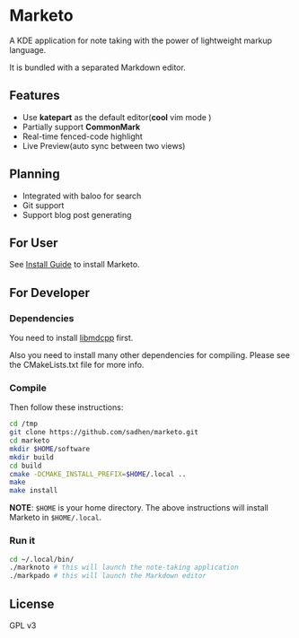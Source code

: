 # Marketo

A KDE application for note taking with the power of lightweight markup language.

It is bundled with a separated Markdown editor.

## Features
+ Use **katepart** as the default editor(**cool** vim mode )
+ Partially support **CommonMark**
+ Real-time fenced-code highlight
+ Live Preview(auto sync between two views)

## Planning
+ Integrated with baloo for search
+ Git support
+ Support blog post generating

## For User

See [Install Guide](https://github.com/sadhen/marketo/wiki/Install-Guide) to install Marketo.

## For Developer

### Dependencies

You need to install [libmdcpp](https://github.com/sadhen/libmdcpp) first.

Also you need to install many other dependencies for compiling. Please see the CMakeLists.txt file for more info.

### Compile

Then follow these instructions:
``` sh
cd /tmp
git clone https://github.com/sadhen/marketo.git
cd marketo
mkdir $HOME/software
mkdir build
cd build
cmake -DCMAKE_INSTALL_PREFIX=$HOME/.local ..
make
make install
```

**NOTE**: `$HOME` is your home directory. The above instructions will install Marketo in `$HOME/.local`.

### Run it
``` sh
cd ~/.local/bin/
./marknoto # this will launch the note-taking application
./markpado # this will launch the Markdown editor
```

## License
GPL v3
